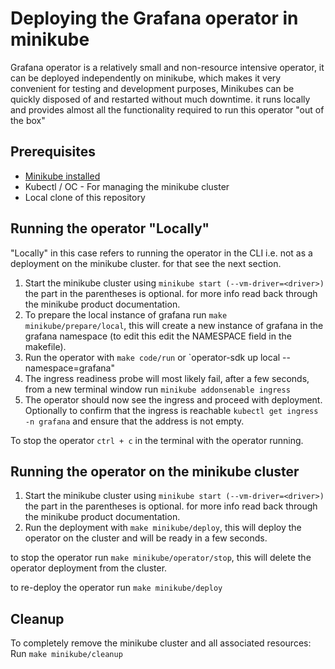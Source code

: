# Deploying the Grafana operator in minikube
Grafana operator is a relatively small and non-resource intensive operator, it can be deployed independently on minikube, which makes it very convenient for testing and development purposes, Minikubes can be quickly disposed of and restarted without much downtime. it runs locally and provides almost all the functionality required to run this operator "out of the box"

## Prerequisites
- [Minikube installed](https://kubernetes.io/docs/tasks/tools/install-minikube/)
- Kubectl / OC - For managing the minikube cluster
- Local clone of this repository

## Running the operator "Locally"
"Locally" in this case refers to running the operator in the CLI i.e. not as a deployment on the minikube cluster. for that see the next section.

1. Start the minikube cluster using `minikube start (--vm-driver=<driver>)` the part in the parentheses is optional. for more info read back through the minikube product documentation.
2. To prepare the local instance of grafana run `make minikube/prepare/local`, this will create a new instance of grafana in the grafana namespace (to edit this edit the NAMESPACE field in the makefile).
3. Run the operator with `make code/run` or `operator-sdk up local --namespace=grafana"
4. The ingress readiness probe will most likely fail, after a few seconds, from a new terminal window run `minikube addonsenable ingress`
5. The operator should now see the ingress and proceed with deployment. Optionally to confirm that the ingress is reachable `kubectl get ingress -n grafana` and ensure that the address is not empty.

To stop the operator `ctrl + c` in the terminal with the operator running.
## Running the operator on the minikube cluster
1. Start the minikube cluster using `minikube start (--vm-driver=<driver>)` the part in the parentheses is optional. for more info read back through the minikube product documentation.
2. Run the deployment with `make minikube/deploy`, this will deploy the operator on the cluster and will be ready in a few seconds.

to stop the operator run `make minikube/operator/stop`, this will delete the operator deployment from the cluster.

to re-deploy the operator run `make minikube/deploy`
## Cleanup
To completely remove the minikube cluster and all associated resources:
Run `make minikube/cleanup`


